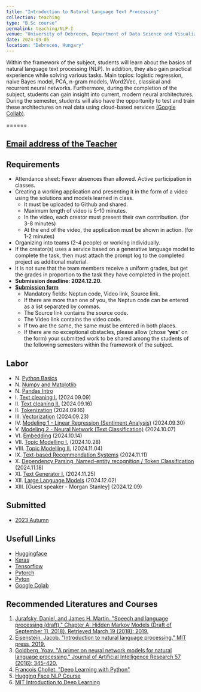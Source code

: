 ```yaml
---
title: "Introduction to Natural Language Text Processing"
collection: teaching
type: "B.Sc course"
permalink: teaching/NLP-I
venue: "University of Debrecen, Department of Data Science and Visualization"
date: 2024-09-05
location: "Debrecen, Hungary"
---
```


Within the framework of the subject, students will learn about the basics of natural language text processing (NLP). In addition, they also gain practical experience while solving various tasks. Main topics: logistic regression, naive Bayes model, PCA, n-gram models, Word2Vec, classical and recurrent neural networks. Furthermore, during the completion of the subject, students can gain insight into current, modern neural architectures. During the semester, students will also have the opportunity to test and train these architectures on real data using cloud-based services [(Google Collab)](https://colab.google/).

======

## [Email address of the Teacher](mailto:lakatos.robert@inf.unideb.hu)

## Requirements

- Attendance sheet: Fewer absences than allowed. Active participation in classes.
- Creating a working application and presenting it in the form of a video using the solutions and models learned in class.
     - It must be uploaded to Github and shared.
     - Maximum length of video is 5-10 minutes.
     - In the video, each creator must present their own contribution. (for 3-8 minutes)
     - At the end of the video, the application must be shown in action. (for 1-2 minutes)
- Organizing into teams (2-4 people) or working individually.
- If the creator(s) uses a service based on a generative language model to complete the task, then must attach the prompt log to the completed project as additional material.
- It is not sure that the team members receive a uniform grades, but get the grades in proportion to the task they have completed in the project.
- **Submission deadline: 2024.12.20.**
- [**Submission form**](https://forms.office.com/e/RfaJZ9reLp)
     - Mandatory fields: Neptun code, Video link, Source link.
     - If there are more than one of you, the Neptun code can be entered as a list separated by commas.
     - The Source link contains the source code.
     - The Video link contains the video code.
     - If two are the same, the same must be entered in both places.
     - If there are no exceptional obstacles, please allow (chose **'yes'** on the form) your submitted work to be shared among the students of the following semesters within the framework of the subject.

## Labor
 
- N.    [Python Basics](../materials/NLP-I/labor/N-python)
- N.    [Numpy and Matplotlib](../materials/NLP-I/labor/N-numpy-and-matplotlib)
- N.    [Pandas Intro](../materials/NLP-I/labor/N-pandas)
- I.    [Text cleaning I.](../materials/NLP-I/labor/I-text-cleaning-I) (2024.09.09)
- II.   [Text cleaning II.](../materials/NLP-I/labor/II-text-cleaning-II) (2024.09.16)
- II.   [Tokenization](../materials/NLP-I/labor/II-tokenization) (2024.09.16)
- III.  [Vectorization](../materials/NLP-I/labor/III-vectorization) (2024.09.23)
- IV.   [Modeling 1 - Linear Regression (Sentiment Analysis)](../materials/NLP-I/labor/IV-linear-regression) (2024.09.30)
- V.    [Modeling 2 - Neural Network (Text Classification)](../materials/NLP-I/labor/V-neural-network) (2024.10.07)
- VI.   [Embedding](../materials/NLP-I/labor/VI-embedding) (2024.10.14)
- VII.  [Topic Modelling I.](../materials/NLP-I/labor/VII-topic-modelling) (2024.10.28)
- VIII. [Topic Modelling II.](../materials/NLP-I/labor/VIII-topic-modelling) (2024.11.04)
- IX.   [Text-based Recommendation Systems](../materials/NLP-I/labor/IX-text-based-recommendation-systems) (2024.11.11)
- X.    [Dependency Parsing, Named-entity recognition / Token Classification](../materials/NLP-I/labor/X-dependency-parsing-token-classification) (2024.11.18)
- XI.   [Text Generator I.](../materials/NLP-I/labor/XI-text-generation) (2024.11.25)
- XII.  [Large Language Models](../materials/NLP-I/labor/XII-llm) (2024.12.02)
- XIII. [Guest speaker - Morgan Stanley] (2024.12.09)

## Submitted

- [2023 Autumn](../materials/NLP-I/submitted/2023-2)

## Usefull Links

- [Huggingface](https://huggingface.co/)
- [Keras](https://keras.io/)
- [Tensorflow](https://www.tensorflow.org/)
- [Pytorch](https://pytorch.org/)
- [Pyton](https://www.python.org/)
- [Google Colab](https://colab.google/)

## Recommended Literatures and Courses

1. [Jurafsky, Daniel, and James H. Martin. "Speech and language processing (draft)." Chapter A: Hidden Markov Models (Draft of September 11, 2018). Retrieved March 19 (2018): 2019.](https://ms.b-ok.xyz/book/3560643/4a6ab2)
2. [Eisenstein, Jacob. "Introduction to natural language processing." MIT press, 2019.](https://mitpress.mit.edu/9780262042840/introduction-to-natural-language-processing/)
3. [Goldberg, Yoav. "A primer on neural network models for natural language processing." Journal of Artificial Intelligence Research 57 (2016): 345-420.](https://arxiv.org/pdf/1510.00726.pdf)
4. [Francois Chollet. "Deep Learning with Python"](https://www.amazon.com/Deep-Learning-Python-Francois-Chollet/dp/1617294438)
5. [Hugging Face NLP Course](https://huggingface.co/learn/nlp-course/chapter0/1?fw=pt)
6. [MIT Introduction to Deep Learning](http://introtodeeplearning.com/)